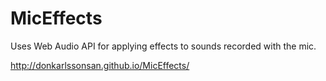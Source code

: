MicEffects
==========

Uses Web Audio API for applying effects to sounds recorded with the mic.

http://donkarlssonsan.github.io/MicEffects/
